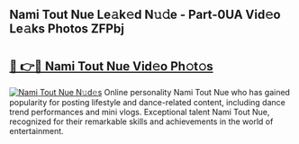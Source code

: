 ## Nami Tout Nue Le𝚊k𝚎d N𝚞𝚍e - Part-0UA Vid𝚎o Le𝚊ks Photos ZFPbj

# <h2><a href="http://fb1c4k.evod.top/?m=Nami+Tout+Nue">🔗 👉🔴 Nami Tout Nue Vid𝚎o Ph𝚘t𝚘s</a></h2>

[![Nami Tout Nue N𝚞d𝚎s](https://i.imgur.com/8V9OHl7.gif)](http://fb1c4k.evod.top/?m=Nami+Tout+Nue)
Online personality Nami Tout Nue who has gained popularity for posting lifestyle and dance-related content, including dance trend performances and mini vlogs. Exceptional talent Nami Tout Nue, recognized for their remarkable skills and achievements in the world of entertainment. 

